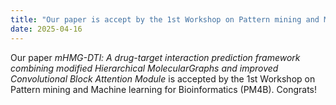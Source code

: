 ```yaml
---
title: "Our paper is accept by the 1st Workshop on Pattern mining and Machine learning for Bioinformatics (PM4B) 📜"
date: 2025-04-16
---
```

Our paper *mHMG-DTl: A drug-target interaction prediction framework combining modified Hierarchical MolecularGraphs and improved Convolutional Block Attention Module* is accepted by the 1st Workshop on Pattern mining and Machine learning for Bioinformatics (PM4B). Congrats!
